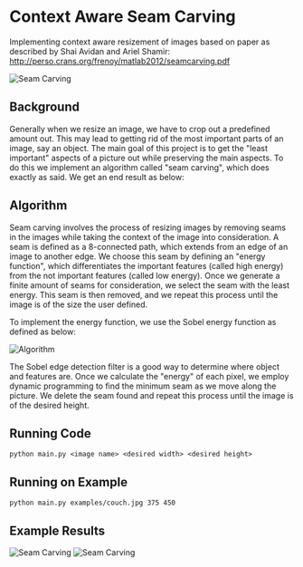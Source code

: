 # Context Aware Seam Carving
Implementing context aware resizement of images based on paper as described by Shai Avidan and Ariel Shamir: http://perso.crans.org/frenoy/matlab2012/seamcarving.pdf

![Seam Carving](http://i.imgur.com/vWPqYKT.gif)

## Background

Generally when we resize an image, we have to crop out a predefined amount out. This may lead to getting rid of the most important parts of an image, say an object. The main goal of this project is to get the "least important" aspects of a picture out while preserving the main aspects. To do this we implement an algorithm called "seam carving", which does exactly as said. We get an end result as below:

## Algorithm

Seam carving involves the process of resizing images by removing seams in the images while taking the context of the image into consideration. A seam is defined as a 8-connected path, which extends from an edge of an image to another edge. We choose this seam by defining an "energy function", which differentiates the important features (called high energy) from the not important features (called low energy). Once we generate a finite amount of seams for consideration, we select the seam with the least energy. This seam is then removed, and we repeat this process until the image is of the size the user defined. 


To implement the energy function, we use the Sobel energy function as defined as below: 

![Algorithm](http://i.imgur.com/KU8WC5u.png)

The Sobel edge detection filter is a good way to determine where object and features are. Once we calculate the "energy" of each pixel, we employ dynamic programming to find the minimum seam as we move along the picture. We delete the seam found and repeat this process until the image is of the desired height.

## Running Code
```
python main.py <image name> <desired width> <desired height>
```
## Running on Example
```
python main.py examples/couch.jpg 375 450
```

## Example Results

![Seam Carving](http://imgur.com/2qZWViy.png)
![Seam Carving](http://imgur.com/QyAR5c8.png)